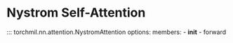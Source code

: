 # Nystrom Self-Attention
::: torchmil.nn.attention.NystromAttention
    options:
        members:
            - __init__
            - forward